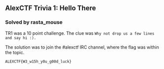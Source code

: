 AlexCTF Trivia 1: Hello There
---

### Solved by rasta_mouse

TR1 was a 10 point challenge.  The clue was `Why not drop us a few lines and say hi :).`

The solution was to join the #alexctf IRC channel, where the flag was within the topic.

```
ALEXCTF{W3_w15h_y0u_g00d_luck}
```